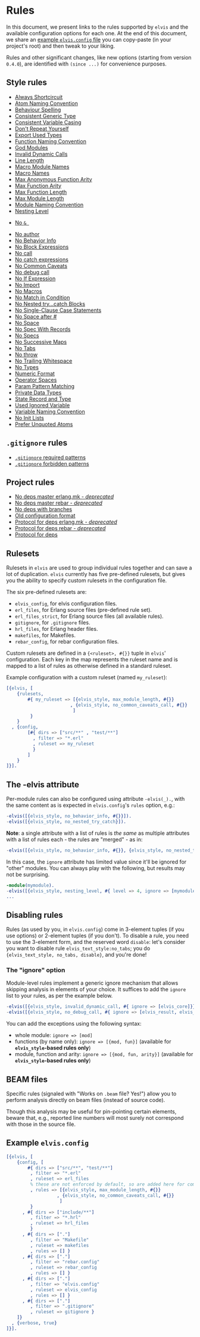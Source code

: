 # Rules

In this document, we present links to the rules supported by `elvis` and the available configuration
options for each one. At the end of this document, we share an
[example `elvis.config` file](#example-elvisconfig) you can copy-paste (in your project's root) and
then tweak to your liking.

Rules and other significant changes, like new options (starting from version `0.4.0`), are
identified with `(since ...)` for convenience purposes.

## Style rules

- [Always Shortcircuit](doc_rules/elvis_style/always_shortcircuit.md)
- [Atom Naming Convention](doc_rules/elvis_style/atom_naming_convention.md)
- [Behaviour Spelling](doc_rules/elvis_style/behaviour_spelling.md)
- [Consistent Generic Type](doc_rules/elvis_style/consistent_generic_type.md)
- [Consistent Variable Casing](doc_rules/elvis_style/consistent_variable_casing.md)
- [Don't Repeat Yourself](doc_rules/elvis_style/dont_repeat_yourself.md)
- [Export Used Types](doc_rules/elvis_style/export_used_types.md)
- [Function Naming Convention](doc_rules/elvis_style/function_naming_convention.md)
- [God Modules](doc_rules/elvis_style/god_modules.md)
- [Invalid Dynamic Calls](doc_rules/elvis_style/invalid_dynamic_call.md)
- [Line Length](doc_rules/elvis_text_style/line_length.md)
- [Macro Module Names](doc_rules/elvis_style/macro_module_names.md)
- [Macro Names](doc_rules/elvis_style/macro_names.md)
- [Max Anonymous Function Arity](doc_rules/elvis_style/max_anonymous_function_arity.md)
- [Max Function Arity](doc_rules/elvis_style/max_function_arity.md)
- [Max Function Length](doc_rules/elvis_style/max_function_length.md)
- [Max Module Length](doc_rules/elvis_style/max_module_length.md)
- [Module Naming Convention](doc_rules/elvis_style/module_naming_convention.md)
- [Nesting Level](doc_rules/elvis_style/nesting_level.md)
<!-- markdownlint-disable MD033 -->
- [No <code>&&nbsp;</code>](doc_rules/elvis_style/no_dollar_space.md)
<!-- markdownlint-enable MD033 -->
- [No author](doc_rules/elvis_style/no_author.md)
- [No Behavior Info](doc_rules/elvis_style/no_behavior_info.md)
- [No Block Expressions](doc_rules/elvis_style/no_block_expressions.md)
- [No call](doc_rules/elvis_style/no_call.md)
- [No catch expressions](doc_rules/elvis_style/no_catch_expressions.md)
- [No Common Caveats](doc_rules/elvis_style/no_common_caveats_call.md)
- [No debug call](doc_rules/elvis_style/no_debug_call.md)
- [No If Expression](doc_rules/elvis_style/no_if_expression.md)
- [No Import](doc_rules/elvis_style/no_import.md)
- [No Macros](doc_rules/elvis_style/no_macros.md)
- [No Match in Condition](doc_rules/elvis_style/no_match_in_condition.md)
- [No Nested try...catch Blocks](doc_rules/elvis_style/no_nested_try_catch.md)
- [No Single-Clause Case Statements](doc_rules/elvis_style/no_single_clause_case.md)
- [No Space after #](doc_rules/elvis_style/no_space_after_pound.md)
- [No Space](doc_rules/elvis_style/no_space.md)
- [No Spec With Records](doc_rules/elvis_style/no_spec_with_records.md)
- [No Specs](doc_rules/elvis_style/no_specs.md)
- [No Successive Maps](doc_rules/elvis_style/no_successive_maps.md)
- [No Tabs](doc_rules/elvis_text_style/no_tabs.md)
- [No throw](doc_rules/elvis_style/no_throw.md)
- [No Trailing Whitespace](doc_rules/elvis_text_style/no_trailing_whitespace.md)
- [No Types](doc_rules/elvis_style/no_types.md)
- [Numeric Format](doc_rules/elvis_style/numeric_format.md)
- [Operator Spaces](doc_rules/elvis_style/operator_spaces.md)
- [Param Pattern Matching](doc_rules/elvis_style/param_pattern_matching.md)
- [Private Data Types](doc_rules/elvis_style/private_data_types.md)
- [State Record and Type](doc_rules/elvis_style/state_record_and_type.md)
- [Used Ignored Variable](doc_rules/elvis_style/used_ignored_variable.md)
- [Variable Naming Convention](doc_rules/elvis_style/variable_naming_convention.md)
- [No Init Lists](doc_rules/elvis_style/no_init_lists.md)
- [Prefer Unquoted Atoms](doc_rules/elvis_text_style/prefer_unquoted_atoms.md)

## `.gitignore` rules

- [`.gitignore` required patterns](doc_rules/elvis_gitignore/required_patterns.md)
- [`.gitignore` forbidden patterns](doc_rules/elvis_gitignore/forbidden_patterns.md)

## Project rules

- [No deps master erlang.mk - *deprecated*](doc_rules/elvis_project/no_deps_master_erlang_mk.md)
- [No deps master rebar - *deprecated*](doc_rules/elvis_project/no_deps_master_rebar.md)
- [No deps with branches](doc_rules/elvis_project/no_branch_deps.md)
- [Old configuration format](doc_rules/elvis_project/old_configuration_format.md)
- [Protocol for deps erlang.mk - *deprecated*](doc_rules/elvis_project/protocol_for_deps_erlang_mk.md)
- [Protocol for deps rebar - *deprecated*](doc_rules/elvis_project/protocol_for_deps_rebar.md)
- [Protocol for deps](doc_rules/elvis_project/protocol_for_deps.md)

## Rulesets

Rulesets in `elvis` are used to group individual rules together and can save a lot of duplication.
`elvis` currently has five pre-defined rulesets, but gives you the ability to specify custom
rulesets in the configuration file.

The six pre-defined rulesets are:

- `elvis_config`, for elvis configuration files.
- `erl_files`, for Erlang source files (pre-defined rule set).
- `erl_files_strict`, for Erlang source files (all available rules).
- `gitignore`, for `.gitignore` files.
- `hrl_files`, for Erlang header files.
- `makefiles`, for Makefiles.
- `rebar_config`, for rebar configuration files.

Custom rulesets are defined in a `{<ruleset>, #{}}` tuple in `elvis`' configuration. Each key in the
map represents the ruleset name and is mapped to a list of rules as otherwise defined in a standard
ruleset.

Example configuration with a custom ruleset (named `my_ruleset`):

```erlang
[{elvis, [
    {rulesets,
        #{ my_ruleset => [{elvis_style, max_module_length, #{}}
                        , {elvis_style, no_common_caveats_call, #{}}
                         ]
         }
    }
  , {config,
        [#{ dirs => ["src/**" , "test/**"]
          , filter => "*.erl"
          , ruleset => my_ruleset
          }
        ]
    }
]}].
```

## The -elvis attribute

Per-module rules can also be configured using attribute `-elvis(_).`, with the same content as is
expected in `elvis.config`'s `rules` option, e.g.:

```erlang
-elvis([{elvis_style, no_behavior_info, #{}}]).
-elvis([{elvis_style, no_nested_try_catch}]).
```

**Note**: a single attribute with a list of rules is *the same* as multiple attributes with a list
of rules each - the rules are "merged" - as in:

```erlang
-elvis([{elvis_style, no_behavior_info, #{}}, {elvis_style, no_nested_try_catch}]).
```

In this case, the `ignore` attribute has limited value since it'll be ignored for "other" modules.
You can always play with the following, but results may not be surprising.

```erlang
-module(mymodule).
-elvis([{elvis_style, nesting_level, #{ level => 4, ignore => [mymodule] }}]).
...
```

## Disabling rules

Rules (as used by you, in `elvis.config`) come in 3-element tuples (if you use options) or 2-element
tuples (if you don't). To disable a rule, you need to use the 3-element form, and the reserved word
`disable`: let's consider you want to disable rule `elvis_text_style:no_tabs`; you do
`{elvis_text_style, no_tabs, disable}`, and you're done!

### The "ignore" option

Module-level rules implement a generic ignore mechanism that allows skipping analysis in elements of
your choice.
It suffices to add the `ignore` list to your rules, as per the example below.

```erlang
-elvis([{elvis_style, invalid_dynamic_call, #{ ignore => [elvis_core]}}]).
-elvis([{elvis_style, no_debug_call, #{ ignore => [elvis_result, elvis_utils]}}]).
```

You can add the exceptions using the following syntax:

- whole module: `ignore => [mod]`
- functions (by name only): `ignore => [{mod, fun}]` (available for **`elvis_style`-based rules
only**)
- module, function and arity: `ignore => [{mod, fun, arity}]` (available for **`elvis_style`-based
rules only**)

## BEAM files

Specific rules (signaled with "Works on `.beam` file? Yes!") allow you to perform analysis directly
on beam files (instead of source code).

Though this analysis may be useful for pin-pointing certain elements, beware that, e.g., reported
line numbers will most surely not correspond with those in the source file.

## Example `elvis.config`

```erlang
[{elvis, [
    {config, [
        #{ dirs => ["src/**", "test/**"]
         , filter => "*.erl"
         , ruleset => erl_files
         % these are not enforced by default, so are added here for completeness
         , rules => [{elvis_style, max_module_length, #{}}
                   , {elvis_style, no_common_caveats_call, #{}}
                    ]
         }
      , #{ dirs => ["include/**"]
         , filter => "*.hrl"
         , ruleset => hrl_files
         }
      , #{ dirs => ["."]
         , filter => "Makefile"
         , ruleset => makefiles
         , rules => [] }
      , #{ dirs => ["."]
         , filter => "rebar.config"
         , ruleset => rebar_config
         , rules => [] }
      , #{ dirs => ["."]
         , filter => "elvis.config"
         , ruleset => elvis_config
         , rules => [] }
      , #{ dirs => ["."]
         , filter => ".gitignore"
         , ruleset => gitignore }
    ]}
  , {verbose, true}
]}].
```
